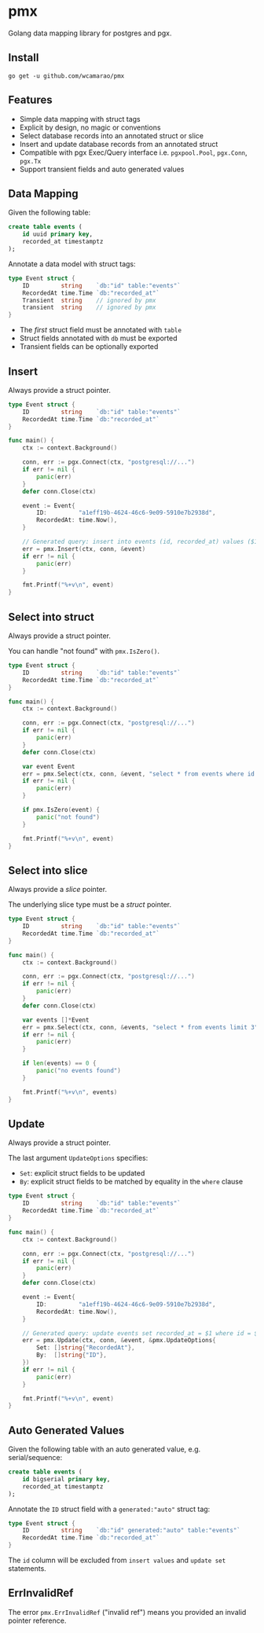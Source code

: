 # pmx

Golang data mapping library for postgres and pgx.

## Install

```
go get -u github.com/wcamarao/pmx
```

## Features

- Simple data mapping with struct tags
- Explicit by design, no magic or conventions
- Select database records into an annotated struct or slice
- Insert and update database records from an annotated struct
- Compatible with pgx Exec/Query interface i.e. `pgxpool.Pool`, `pgx.Conn`, `pgx.Tx`
- Support transient fields and auto generated values

## Data Mapping

Given the following table:

```sql
create table events (
    id uuid primary key,
    recorded_at timestamptz
);
```

Annotate a data model with struct tags:

```go
type Event struct {
    ID         string    `db:"id" table:"events"`
    RecordedAt time.Time `db:"recorded_at"`
    Transient  string    // ignored by pmx
    transient  string    // ignored by pmx
}
```

- The _first_ struct field must be annotated with `table`
- Struct fields annotated with `db` must be exported
- Transient fields can be optionally exported

## Insert

Always provide a struct pointer.

```go
type Event struct {
    ID         string    `db:"id" table:"events"`
    RecordedAt time.Time `db:"recorded_at"`
}

func main() {
    ctx := context.Background()

    conn, err := pgx.Connect(ctx, "postgresql://...")
    if err != nil {
        panic(err)
    }
    defer conn.Close(ctx)

    event := Event{
        ID:         "a1eff19b-4624-46c6-9e09-5910e7b2938d",
        RecordedAt: time.Now(),
    }

    // Generated query: insert into events (id, recorded_at) values ($1, $2)
    err = pmx.Insert(ctx, conn, &event)
    if err != nil {
        panic(err)
    }

    fmt.Printf("%+v\n", event)
}
```

## Select into struct

Always provide a struct pointer.

You can handle "not found" with `pmx.IsZero()`.

```go
type Event struct {
    ID         string    `db:"id" table:"events"`
    RecordedAt time.Time `db:"recorded_at"`
}

func main() {
    ctx := context.Background()

    conn, err := pgx.Connect(ctx, "postgresql://...")
    if err != nil {
        panic(err)
    }
    defer conn.Close(ctx)

    var event Event
    err = pmx.Select(ctx, conn, &event, "select * from events where id = $1", "a1eff19b-4624-46c6-9e09-5910e7b2938d")
    if err != nil {
        panic(err)
    }

    if pmx.IsZero(event) {
        panic("not found")
    }

    fmt.Printf("%+v\n", event)
}
```

## Select into slice

Always provide a _slice_ pointer.

The underlying slice type must be a _struct_ pointer.

```go
type Event struct {
    ID         string    `db:"id" table:"events"`
    RecordedAt time.Time `db:"recorded_at"`
}

func main() {
    ctx := context.Background()

    conn, err := pgx.Connect(ctx, "postgresql://...")
    if err != nil {
        panic(err)
    }
    defer conn.Close(ctx)

    var events []*Event
    err = pmx.Select(ctx, conn, &events, "select * from events limit 3")
    if err != nil {
        panic(err)
    }

    if len(events) == 0 {
        panic("no events found")
    }

    fmt.Printf("%+v\n", events)
}
```

## Update

Always provide a struct pointer.

The last argument `UpdateOptions` specifies:

- `Set`: explicit struct fields to be updated
- `By`: explicit struct fields to be matched by equality in the `where` clause

```go
type Event struct {
    ID         string    `db:"id" table:"events"`
    RecordedAt time.Time `db:"recorded_at"`
}

func main() {
    ctx := context.Background()

    conn, err := pgx.Connect(ctx, "postgresql://...")
    if err != nil {
        panic(err)
    }
    defer conn.Close(ctx)

    event := Event{
        ID:         "a1eff19b-4624-46c6-9e09-5910e7b2938d",
        RecordedAt: time.Now(),
    }

    // Generated query: update events set recorded_at = $1 where id = $2
    err = pmx.Update(ctx, conn, &event, &pmx.UpdateOptions{
        Set: []string{"RecordedAt"},
        By:  []string{"ID"},
    })
    if err != nil {
        panic(err)
    }

    fmt.Printf("%+v\n", event)
}
```

## Auto Generated Values

Given the following table with an auto generated value, e.g. serial/sequence:

```sql
create table events (
    id bigserial primary key,
    recorded_at timestamptz
);
```

Annotate the `ID` struct field with a `generated:"auto"` struct tag:

```go
type Event struct {
    ID         string    `db:"id" generated:"auto" table:"events"`
    RecordedAt time.Time `db:"recorded_at"`
}
```

The `id` column will be excluded from `insert values` and `update set` statements.

## ErrInvalidRef

The error `pmx.ErrInvalidRef` ("invalid ref") means you provided an invalid pointer reference.
